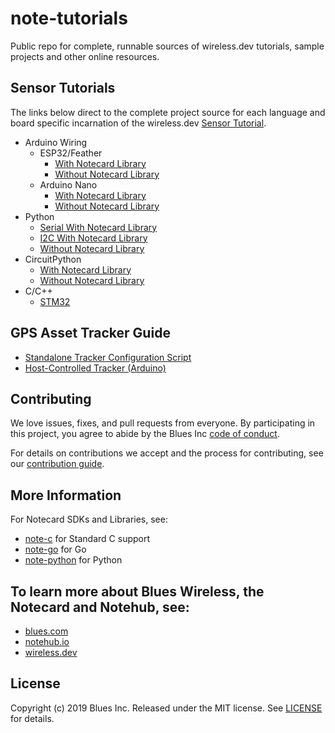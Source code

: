 # note-tutorials

Public repo for complete, runnable sources of wireless.dev tutorials, sample projects and other online resources.

## Sensor Tutorials

The links below direct to the complete project source for each language and board specific incarnation of the wireless.dev [Sensor Tutorial](https://guides/sensor-tutorial).

- Arduino Wiring
  - ESP32/Feather
    - [With Notecard Library](/sensor-tutorials/arduino-wiring/esp32-with-library/esp32-with-library.ino)
    - [Without Notecard Library](/sensor-tutorials/arduino-wiring/esp32-no-library/esp32-no-library.ino)
  - Arduino Nano
    - [With Notecard Library](/sensor-tutorials/arduino-wiring/nano-with-library/nano-with-library.ino)
    - [Without Notecard Library](/sensor-tutorials/arduino-wiring/nano-no-library/nano-no-library.ino)
- Python
  - [Serial With Notecard Library](/sensor-tutorials/python/serial-with-library/sensors.py)
  - [I2C With Notecard Library](/sensor-tutorials/python/i2c-with-library/sensors.py)
  - [Without Notecard Library](/sensor-tutorials/python/no-library/sensors.py)
- CircuitPython
  - [With Notecard Library](/sensor-tutorials/circuitpython/with-notecard-library/code.py)
  - [Without Notecard Library](/sensor-tutorials/circuitpython/no-library/code.py)
- C/C++
  - [STM32](/sensor-tutorials/stm32-c)

## GPS Asset Tracker Guide

- [Standalone Tracker Configuration Script](gps-tutorials/configure-standalone-tracker.json)
- [Host-Controlled Tracker (Arduino)](gps-tutorials/esp32tracker/esp32tracker.ino)

## Contributing

We love issues, fixes, and pull requests from everyone. By participating in this
project, you agree to abide by the Blues Inc [code of conduct].

For details on contributions we accept and the process for contributing, see our
[contribution guide](CONTRIBUTING.md).

## More Information

For Notecard SDKs and Libraries, see:

* [note-c](note-c) for Standard C support
* [note-go](note-go) for Go
* [note-python](note-python) for Python

## To learn more about Blues Wireless, the Notecard and Notehub, see:

* [blues.com](https://blues.io)
* [notehub.io][Notehub]
* [wireless.dev](https://wireless.dev)

## License

Copyright (c) 2019 Blues Inc. Released under the MIT license. See
[LICENSE](LICENSE) for details.

[blues]: https://blues.com
[notehub]: https://notehub.io
[note-c]: https://github.com/blues/note-c
[note-go]: https://github.com/blues/note-go
[note-python]: https://github.com/blues/note-python
[archive]: https://github.com/blues/note-arduino/archive/master.zip
[code of conduct]: https://blues.github.io/opensource/code-of-conduct
[Notehub]: https://notehub.io
